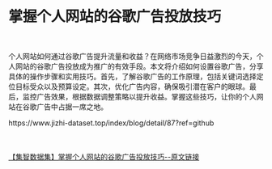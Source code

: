<h1>掌握个人网站的谷歌广告投放技巧</h1><br /><p>个人网站如何通过谷歌广告提升流量和收益？在网络市场竞争日益激烈的今天，个人网站的谷歌广告投放成为推广的有效手段。本文将介绍如何设置谷歌广告，分享具体的操作步骤和实用技巧。首先，了解谷歌广告的工作原理，包括关键词选择定位目标受众以及预算设定。其次，优化广告内容，确保吸引潜在客户的眼球。最后，监控广告效果，根据数据调整策略以提升收益。掌握这些技巧，让你的个人网站在谷歌广告中占据一席之地。</p><p>https://www.jizhi-dataset.top/index/blog/detail/87?ref=github</p><br /><br /><a href="https://www.jizhi-dataset.top/index/blog/detail/87?ref=github" target="_blank">【集智数据集】掌握个人网站的谷歌广告投放技巧--原文链接</a>